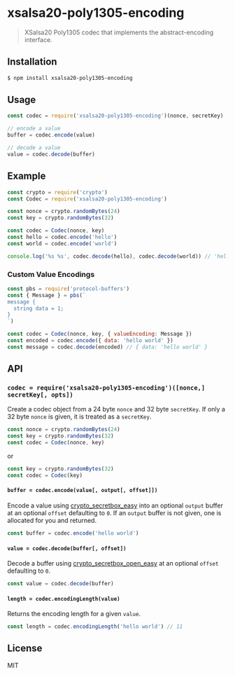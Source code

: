 xsalsa20-poly1305-encoding
==========================

> XSalsa20 Poly1305 codec that implements the abstract-encoding interface.

## Installation

```sh
$ npm install xsalsa20-poly1305-encoding
```

## Usage

```js
const codec = require('xsalsa20-poly1305-encoding')(nonce, secretKey)

// encode a value
buffer = codec.encode(value)

// decode a value
value = codec.decode(buffer)
```

## Example

```js
const crypto = require('crypto')
const Codec = require('xsalsa20-poly1305-encoding')

const nonce = crypto.randomBytes(24)
const key = crypto.randomBytes(32)

const codec = Codec(nonce, key)
const hello = codec.encode('hello')
const world = codec.encode('world')

console.log('%s %s', codec.decode(hello), codec.decode(world)) // 'hello world'
```

### Custom Value Encodings

```js
const pbs = require('protocol-buffers')
const { Message } = pbs(`
message {
  string data = 1;
}
`)

const codec = Codec(nonce, key, { valueEncoding: Message })
const encoded = codec.encode({ data: 'hello world' })
const message = codec.decode(encoded) // { data: 'hello world' }
```

## API

### `codec = require('xsalsa20-poly1305-encoding')([nonce,] secretKey[, opts])`

Create a codec object from a 24 byte `nonce` and 32 byte `secretKey`. If
only a 32 byte `nonce` is given, it is treated as a `secretKey`.

```js
const nonce = crypto.randomBytes(24)
const key = crypto.randomBytes(32)
const codec = Codec(nonce, key)
```

or

```js
const key = crypto.randomBytes(32)
const codec = Codec(key)
```

#### `buffer = codec.encode(value[, output[, offset]])`

Encode a value using [crypto_secretbox_easy](https://download.libsodium.org/doc/secret-key_cryptography/secretbox) into an optional `output` buffer at an optional `offset`
defaulting to `0`. If an `output` buffer is not given, one is allocated
for you and returned.

```js
const buffer = codec.encode('hello world')
```

#### `value = codec.decode(buffer[, offset])`

Decode a buffer using [crypto_secretbox_open_easy](
https://download.libsodium.org/doc/secret-key_cryptography/secretbox)
at an optional `offset` defaulting to `0`.

```js
const value = codec.decode(buffer)
```

#### `length = codec.encodingLength(value)`

Returns the encoding length for a given `value`.

```js
const length = codec.encodingLength('hello world') // 11
```

## License

MIT
